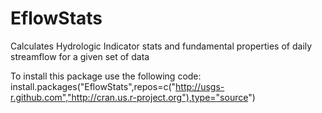 EflowStats
===========

Calculates Hydrologic Indicator stats and fundamental properties of daily streamflow for a given set of data

To install this package use the following code:
install.packages("EflowStats",repos=c("http://usgs-r.github.com","http://cran.us.r-project.org"),type="source")
